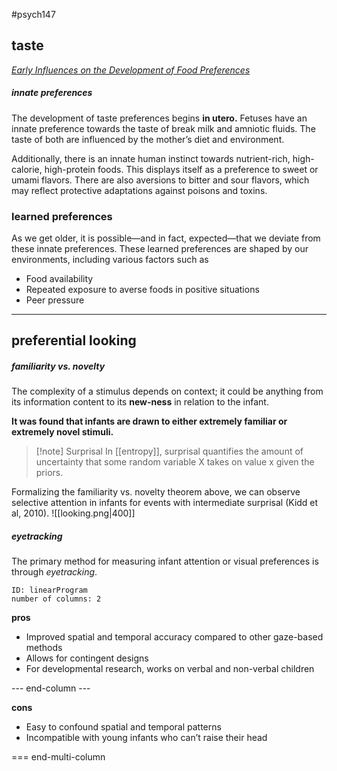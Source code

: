 #psych147 
## taste
_[Early Influences on the Development of Food Preferences](https://www.sciencedirect.com/science/article/pii/S096098221300208X)_

##### innate preferences
The development of taste preferences begins ********in utero.******** Fetuses have an innate preference towards the taste of break milk and amniotic fluids. The taste of both are influenced by the mother’s diet and environment.

Additionally, there is an innate human instinct towards nutrient-rich, high-calorie, high-protein foods. This displays itself as a preference to sweet or umami flavors. There are also aversions to bitter and sour flavors, which may reflect protective adaptations against poisons and toxins.

### learned preferences
As we get older, it is possible—and in fact, expected—that we deviate from these innate preferences. These learned preferences are shaped by our environments, including various factors such as
-   Food availability
-   Repeated exposure to averse foods in positive situations
-   Peer pressure
---
## preferential looking

##### familiarity vs. novelty
The complexity of a stimulus depends on context; it could be anything from its information content to its ********new-ness******** in relation to the infant.

**It was found that infants are drawn to either extremely familiar or extremely novel stimuli.**
>[!note] Surprisal
>In [[entropy]], surprisal quantifies the amount of uncertainty that some random variable X takes on value x given the priors.

Formalizing the familiarity vs. novelty theorem above, we can observe selective attention in infants for events with intermediate surprisal (Kidd et al, 2010).
![[looking.png|400]]

##### eyetracking
The primary method for measuring infant attention or visual preferences is through *eyetracking*.
```start-multi-column  
ID: linearProgram
number of columns: 2  
```
**pros**
-   Improved spatial and temporal accuracy compared to other gaze-based methods
-   Allows for contingent designs
-   For developmental research, works on verbal and non-verbal children

--- end-column ---

**cons**
-   Easy to confound spatial and temporal patterns
-   Incompatible with young infants who can’t raise their head

=== end-multi-column
